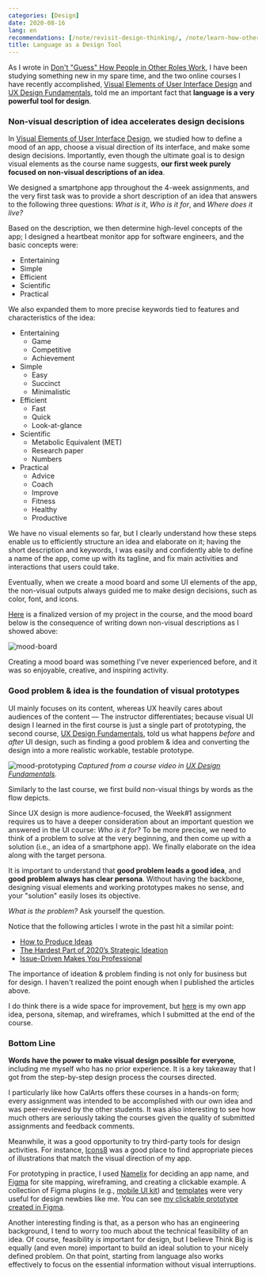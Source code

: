 ```yaml
---
categories: [Design]
date: 2020-08-16
lang: en
recommendations: [/note/revisit-design-thinking/, /note/learn-how-others-work/, /note/technique-producing-ideas/]
title: Language as a Design Tool
---
```


As I wrote in [Don't "Guess" How People in Other Roles Work](/note/learn-how-others-work), I have been studying something new in my spare time, and the two online courses I have recently accomplished, [Visual Elements of User Interface Design](https://www.coursera.org/account/accomplishments/records/HTGE68UHM2EV) and [UX Design Fundamentals](https://www.coursera.org/account/accomplishments/records/BWEHMF323U93), told me an important fact that **language is a very powerful tool for design**.

### Non-visual description of idea accelerates design decisions

In [Visual Elements of User Interface Design](https://www.coursera.org/learn/visual-elements-user-interface-design), we studied how to define a mood of an app, choose a visual direction of its interface, and make some design decisions. Importantly, even though the ultimate goal is to design visual elements as the course name suggests, **our first week purely focused on non-visual descriptions of an idea**.

We designed a smartphone app throughout the 4-week assignments, and the very first task was to provide a short description of an idea that answers to the following three questions: *What is it*, *Who is it for*, and *Where does it live?* 

Based on the description, we then determine high-level concepts of the app; I designed a heartbeat monitor app for software engineers, and the basic concepts were:

- Entertaining
- Simple
- Efficient
- Scientific
- Practical

We also expanded them to more precise keywords tied to features and characteristics of the idea:

- Entertaining
    - Game
    - Competitive
    - Achievement
- Simple
    - Easy
    - Succinct
    - Minimalistic
- Efficient
    - Fast
    - Quick
    - Look-at-glance 
- Scientific
    - Metabolic Equivalent (MET)
    - Research paper
    - Numbers
- Practical
    - Advice
    - Coach
    - Improve
    - Fitness
    - Healthy
    - Productive

We have no visual elements so far, but I clearly understand how these steps enable us to efficiently structure an idea and elaborate on it; having the short description and keywords, I was easily and confidently able to define a name of the app, come up with its tagline, and fix main activities and interactions that users could take.

Eventually, when we create a mood board and some UI elements of the app, the non-visual outputs always guided me to make design decisions, such as color, font, and icons.

[Here](https://coursera-assessments.s3.amazonaws.com/assessments/1596526188470/f2965ab0-c056-4310-8d8c-db0c6c4d0996/Accutive.pdf) is a finalized version of my project in the course, and the mood board below is the consequence of writing down non-visual descriptions as I showed above:

![mood-board](/images/language-as-a-design-tool/Accutive.png)

Creating a mood board was something I've never experienced before, and it was so enjoyable, creative, and inspiring activity.

### Good problem & idea is the foundation of visual prototypes

UI mainly focuses on its content, whereas UX heavily cares about audiences of the content &mdash; The instructor differentiates; because visual UI design I learned in the first course is just a single part of prototyping, the second course, [UX Design Fundamentals](https://www.coursera.org/learn/ux-design-fundamentals), told us what happens *before* and *after* UI design, such as finding a good problem & idea and converting the design into a more realistic workable, testable prototype.

![mood-prototyping](/images/language-as-a-design-tool/prototyping.png) *Captured from a course video in [UX Design Fundamentals](https://www.coursera.org/learn/ux-design-fundamentals).*

Similarly to the last course, we first build non-visual things by words as the flow depicts.

Since UX design is more audience-focused, the Week#1 assignment requires us to have a deeper consideration about an important question we answered in the UI course: *Who is it for?* To be more precise, we need to think of a problem to solve at the very beginning, and then come up with a solution (i.e., an idea of a smartphone app). We finally elaborate on the idea along with the target persona.

It is important to understand that **good problem leads a good idea**, and **good problem always has clear persona**. Without having the backbone, designing visual elements and working prototypes makes no sense, and your "solution" easily loses its objective. 

*What is the problem?* Ask yourself the question.

Notice that the following articles I wrote in the past hit a similar point:

- [How to Produce Ideas](/note/technique-producing-ideas/)
- [The Hardest Part of 2020’s Strategic Ideation](/note/fermenting-thoughts/)
- [Issue-Driven Makes You Professional](/note/issue-driven/)

The importance of ideation & problem finding is not only for business but for design. I haven't realized the point enough when I published the articles above.

I do think there is a wide space for improvement, but [here](https://coursera-assessments.s3.amazonaws.com/assessments/1597460536838/c8d570a3-c7e9-4f3f-cdb8-de65044c2b3e/mywalk.pdf) is my own app idea, persona, sitemap, and wireframes, which I submitted at the end of the course.

### Bottom Line

**Words have the power to make visual design possible for everyone**, including me myself who has no prior experience. It is a key takeaway that I got from the step-by-step design process the courses directed.

I particularly like how CalArts offers these courses in a hands-on form; every assignment was intended to be accomplished with our own idea and was peer-reviewed by the other students. It was also interesting to see how much others are seriously taking the courses given the quality of submitted assignments and feedback comments.

Meanwhile, it was a good opportunity to try third-party tools for design activities. For instance, [Icons8](https://icons8.com/illustrations) was a good place to find appropriate pieces of illustrations that match the visual direction of my app. 

For prototyping in practice, I used [Namelix](https://namelix.com/) for deciding an app name, and [Figma](https://www.figma.com/) for site mapping, wireframing, and creating a clickable example. A collection of Figma plugins (e.g., [mobile UI kit](https://www.figma.com/community/file/836596421863073964)) and [templates](https://www.figma.com/templates/) were very useful for design newbies like me. You can see [my clickable prototype created in Figma](https://www.figma.com/proto/W09E52ZHWrSJexMnC4ozIr/mywalk?node-id=12%3A730&scaling=min-zoom).

Another interesting finding is that, as a person who has an engineering background, I tend to worry too much about the technical feasibility of an idea. Of course, feasibility *is* important for design, but I believe Think Big is equally (and even more) important to build an ideal solution to your nicely defined problem. On that point, starting from language also works effectively to focus on the essential information without visual interruptions.